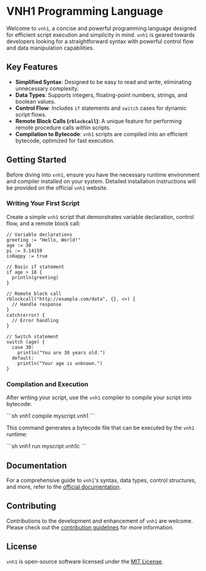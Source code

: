 # VNH1 Programming Language

Welcome to `vnh1`, a concise and powerful programming language designed for efficient script execution and simplicity in mind. `vnh1` is geared towards developers looking for a straightforward syntax with powerful control flow and data manipulation capabilities.

## Key Features

- **Simplified Syntax**: Designed to be easy to read and write, eliminating unnecessary complexity.
- **Data Types**: Supports integers, floating-point numbers, strings, and boolean values.
- **Control Flow**: Includes `if` statements and `switch` cases for dynamic script flows.
- **Remote Block Calls (`rblockcall`)**: A unique feature for performing remote procedure calls within scripts.
- **Compilation to Bytecode**: `vnh1` scripts are compiled into an efficient bytecode, optimized for fast execution.

## Getting Started

Before diving into `vnh1`, ensure you have the necessary runtime environment and compiler installed on your system. Detailed installation instructions will be provided on the official `vnh1` website.

### Writing Your First Script

Create a simple `vnh1` script that demonstrates variable declaration, control flow, and a remote block call:

```
// Variable declarations
greeting := "Hello, World!"
age := 30
pi := 3.14159
isHappy := true

// Basic if statement
if age > 18 {
  println(greeting)
}

// Remote block call
rblockcall("http://example.com/data", {}, <>) {
  // Handle response
}
catch(error) {
  // Error handling
}

// Switch statement
switch (age) {
  case 30:
    println("You are 30 years old.")
  default:
    println("Your age is unknown.")
}
```

### Compilation and Execution

After writing your script, use the `vnh1` compiler to compile your script into bytecode:

\```sh
vnh1 compile myscript.vnh1
\```

This command generates a bytecode file that can be executed by the `vnh1` runtime:

\```sh
vnh1 run myscript.vnh1c
\```

## Documentation

For a comprehensive guide to `vnh1`'s syntax, data types, control structures, and more, refer to the [official documentation](#).

## Contributing

Contributions to the development and enhancement of `vnh1` are welcome. Please check out the [contribution guidelines](#) for more information.

## License

`vnh1` is open-source software licensed under the [MIT License](LICENSE).